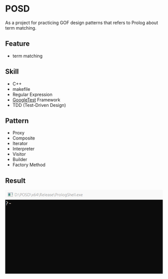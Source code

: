 # POSD

As a project for practicing GOF design patterns that refers to Prolog about term matching.

## Feature

- term matching

## Skill

- C++
- makefile
- Regular Expression
- [GoogleTest](https://github.com/google/googletest) Framework
- TDD (Test-Driven Design)

## Pattern

- Proxy
- Composite
- Iterator
- Interpreter
- Visitor
- Builder
- Factory Method

## Result

![](/demo/prolog_shell.gif)